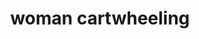 ---
layout: people&body
title: woman cartwheeling
emoji: woman_cartwheeling
permalink: 🤸‍♀️.html
---